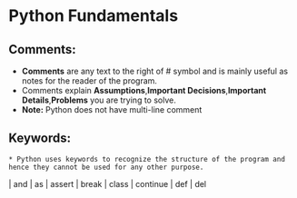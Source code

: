 # Python Fundamentals

## Comments:
* __Comments__ are any text to the right of # symbol and is mainly useful as notes for the reader of the program.
* Comments explain __Assumptions__,__Important Decisions__,__Important Details__,__Problems__ you are trying to solve.
* __Note:__ Python does not have multi-line comment

## Keywords:
    * Python uses keywords to recognize the structure of the program and hence they cannot be used for any other purpose.
  | and | as | assert | break
  | class | continue | def | del